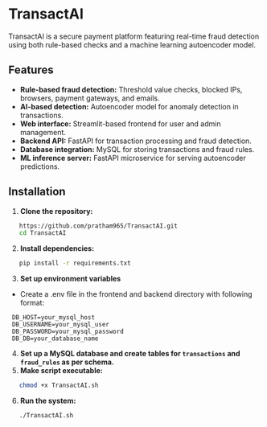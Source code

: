 # TransactAI

TransactAI is a secure payment platform featuring real-time fraud detection using both rule-based checks and a machine learning autoencoder model.

## Features

- **Rule-based fraud detection:** Threshold value checks, blocked IPs, browsers, payment gateways, and emails.
- **AI-based detection:** Autoencoder model for anomaly detection in transactions.
- **Web interface:** Streamlit-based frontend for user and admin management.
- **Backend API:** FastAPI for transaction processing and fraud detection.
- **Database integration:** MySQL for storing transactions and fraud rules.
- **ML inference server:** FastAPI microservice for serving autoencoder predictions.

## Installation

1. **Clone the repository:**
```bash
   https://github.com/pratham965/TransactAI.git
   cd TransactAI
```
2. **Install dependencies:**
```bash
   pip install -r requirements.txt
```
3. **Set up environment variables**
- Create a .env file in the frontend and backend directory with following format:
 ```
  DB_HOST=your_mysql_host
  DB_USERNAME=your_mysql_user
  DB_PASSWORD=your_mysql_password
  DB_DB=your_database_name
```
4. **Set up a MySQL database and create tables for `transactions` and `fraud_rules` as per schema.**
5. **Make script executable:**
```bash
   chmod +x TransactAI.sh
```
6. **Run the system:**
```bash
   ./TransactAI.sh
```
